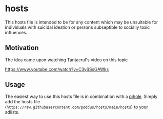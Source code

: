 # hosts
This hosts file is intended to be for any content which may be unsuitable for individuals with suicidal ideation or persons subseptible to socially toxic influences.

## Motivation
The idea came upon watching Tantacrul's video on this topic

https://www.youtube.com/watch?v=C3y6SsGAWks

## Usage
The easiest way to use this hosts file is in combination with a [pihole](https://pi-hole.net/). Simply add the hosts file (`https://raw.githubusercontent.com/poddus/hosts/main/hosts`) to your adlists.
